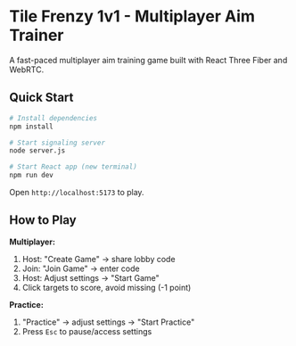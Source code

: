 # Tile Frenzy 1v1 - Multiplayer Aim Trainer

A fast-paced multiplayer aim training game built with React Three Fiber and WebRTC.

## Quick Start

```bash
# Install dependencies
npm install

# Start signaling server
node server.js

# Start React app (new terminal)
npm run dev
```

Open `http://localhost:5173` to play.

## How to Play

**Multiplayer:**
1. Host: "Create Game" → share lobby code
2. Join: "Join Game" → enter code
3. Host: Adjust settings → "Start Game"
4. Click targets to score, avoid missing (-1 point)

**Practice:**
1. "Practice" → adjust settings → "Start Practice"
2. Press `Esc` to pause/access settings

